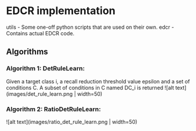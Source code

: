 # EDCR implementation

utils - Some one-off python scripts that are used on their own.
edcr - Contains actual EDCR code.

## Algorithms
### Algorithm 1: DetRuleLearn:
Given a target class i, a recall reduction threshold value epsilon and a set of conditions C. A subset of conditions in C named DC_i is returned
![alt text](images/det_rule_learn.png | width=50)

### Algorithm 2: RatioDetRuleLearn:
![alt text](images/ratio_det_rule_learn.png | width=50)